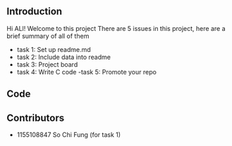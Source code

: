 ## Introduction 
Hi ALl! Welcome to this project
There are 5 issues in this project, here are a brief summary of all of them 

- task 1: Set up readme.md
- task 2: Include data into readme
- task 3: Project board
- task 4: Write C code
-task 5: Promote your repo

## Code 


## Contributors 
- 1155108847 So Chi Fung (for task 1)
